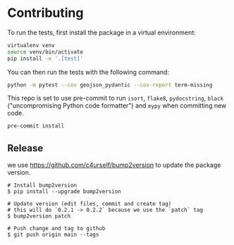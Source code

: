 # Contributing

To run the tests, first install the package in a virtual environment:

```sh
virtualenv venv
source venv/bin/activate
pip install -e '.[test]'
```

You can then run the tests with the following command:

```sh
python -m pytest --cov geojson_pydantic --cov-report term-missing
```

This repo is set to use pre-commit to run `isort`, `flake8`, `pydocstring`, `black` ("uncompromising Python code formatter") and `mypy` when committing new code.

``` sh
pre-commit install
```


## Release

we use https://github.com/c4urself/bump2version to update the package version.

```
# Install bump2version
$ pip install --upgrade bump2version

# Update version (edit files, commit and create tag)
# this will do `0.2.1 -> 0.2.2` because we use the `patch` tag
$ bump2version patch

# Push change and tag to github
$ git push origin main --tags
```
